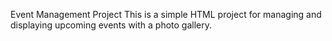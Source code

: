  Event Management Project
This is a simple HTML project for managing and displaying upcoming events with a photo gallery.
